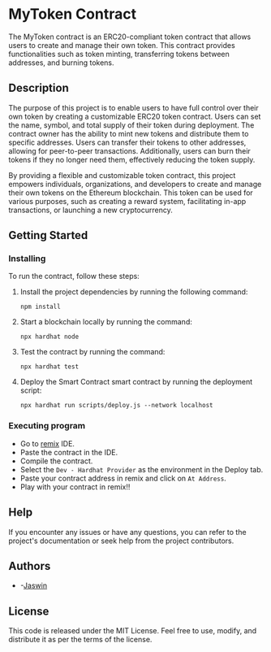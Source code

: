 # MyToken Contract

The MyToken contract is an ERC20-compliant token contract that allows users to create and manage their own token. This contract provides functionalities such as token minting, transferring tokens between addresses, and burning tokens.

## Description

The purpose of this project is to enable users to have full control over their own token by creating a customizable ERC20 token contract. Users can set the name, symbol, and total supply of their token during deployment. The contract owner has the ability to mint new tokens and distribute them to specific addresses. Users can transfer their tokens to other addresses, allowing for peer-to-peer transactions. Additionally, users can burn their tokens if they no longer need them, effectively reducing the token supply.

By providing a flexible and customizable token contract, this project empowers individuals, organizations, and developers to create and manage their own tokens on the Ethereum blockchain. This token can be used for various purposes, such as creating a reward system, facilitating in-app transactions, or launching a new cryptocurrency.

## Getting Started

### Installing

To run the contract, follow these steps:

1. Install the project dependencies by running the following command:

   ```
   npm install
   ```

2. Start a blockchain locally by running the command: 
   ```
   npx hardhat node
   ```

3. Test the contract by running the command: 
   ```
   npx hardhat test
   ```

4. Deploy the Smart Contract smart contract by running the deployment script:

   ```
   npx hardhat run scripts/deploy.js --network localhost
   ```

### Executing program

* Go to [remix](remix.ethereum.org) IDE.
* Paste the contract in the IDE.
* Compile the contract.
* Select the `Dev - Hardhat Provider` as the environment in the Deploy tab.
* Paste your contract address in remix and click on `At Address`.
* Play with your contract in remix!!

## Help

If you encounter any issues or have any questions, you can refer to the project's documentation or seek help from the project contributors.

## Authors

* -[Jaswin](https://github.com/jaswin-bct)

## License

This code is released under the MIT License. Feel free to use, modify, and distribute it as per the terms of the license.
